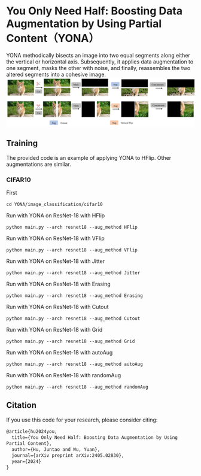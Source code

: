 # You Only Need Half: Boosting Data Augmentation by Using Partial Content（YONA）
YONA methodically bisects an image into two equal segments along either the vertical or horizontal axis. Subsequently, it applies data augmentation to one segment, masks the other with noise, and finally, reassembles the two altered segments into a cohesive image.
![YONA示意图](https://github.com/HansMoe/YONA/blob/main/YONA.png)

## Training
The provided code is an example of applying YONA to HFlip. Other augmentations are similar. 


### CIFAR10
First
```
cd YONA/image_classification/cifar10
```
Run with YONA on ResNet-18 with HFlip
```
python main.py --arch resnet18 --aug_method HFlip
```
Run with YONA on ResNet-18 with VFlip
```
python main.py --arch resnet18 --aug_method VFlip
```
Run with YONA on ResNet-18 with Jitter
```
python main.py --arch resnet18 --aug_method Jitter
```
Run with YONA on ResNet-18 with Erasing
```
python main.py --arch resnet18 --aug_method Erasing
```
Run with YONA on ResNet-18 with Cutout
```
python main.py --arch resnet18 --aug_method Cutout
```
Run with YONA on ResNet-18 with Grid
```
python main.py --arch resnet18 --aug_method Grid
```
Run with YONA on ResNet-18 with autoAug
```
python main.py --arch resnet18 --aug_method autoAug
```
Run with YONA on ResNet-18 with randomAug
```
python main.py --arch resnet18 --aug_method randomAug
```

## Citation
If you use this code for your research, please consider citing:
```
@article{hu2024you,
  title={You Only Need Half: Boosting Data Augmentation by Using Partial Content},
  author={Hu, Juntao and Wu, Yuan},
  journal={arXiv preprint arXiv:2405.02830},
  year={2024}
}
```
